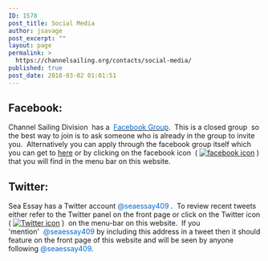 ```yaml
---
ID: 1578
post_title: Social Media
author: jsavage
post_excerpt: ""
layout: page
permalink: >
  https://channelsailing.org/contacts/social-media/
published: true
post_date: 2018-03-02 01:01:51
---
```

<h2>Facebook:</h2>
Channel Sailing Division  has a  <a href="https://www.facebook.com/groups/529728773848746/"><span style="color: #0066cc;">Facebook Group</span></a>.  This is a closed group  so the best way to join is to ask someone who is already in the group to invite you.  Alternatively you can apply through the facebook group itself which you can get to <a href="https://www.facebook.com/groups/529728773848746/">here</a> or by clicking on the facebook icon  ( <a href="https://www.facebook.com/groups/529728773848746/"><img class="alignnone size-full wp-image-941" src="//channelsailing.org/wp-content/uploads/2016/01/facebook-icon.jpg?w=730" alt="facebook icon" /></a> ) that you will find in the menu bar on this website.
<h2>Twitter:</h2>
Sea Essay has a Twitter account <span style="color: #0066cc;">@seaessay409</span> .  To review recent tweets either refer to the Twitter panel on the front page or click on the Twitter icon ( <a href="https://twitter.com/seaessay409"><img class="alignnone size-full wp-image-940" src="//channelsailing.org/wp-content/uploads/2016/01/twitter-icon.jpg?w=730" alt="Twitter icon" /></a> )  on the menu-bar on this website.  If you 'mention'  <span style="color: #0066cc;">@seaessay409 </span>by including this address in a tweet then it should feature on the front page of this website and will be seen by anyone following <span style="color: #0066cc;">@seaessay409</span>.
<h2></h2>